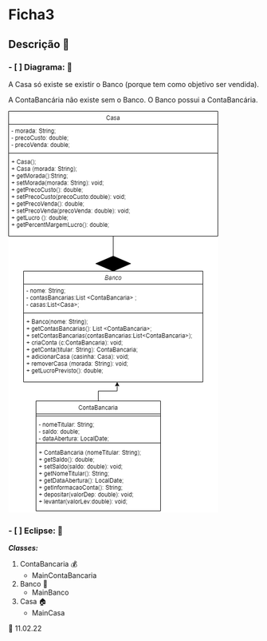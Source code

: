# Ficha3

## Descrição :speech_balloon:

### - [ ] Diagrama: :tada:

A Casa só existe se existir o Banco (porque tem como objetivo ser vendida).

A ContaBancária não existe sem o Banco. O Banco possui a ContaBancária.

![This is an image](https://github.com/carlotasgs/Ficha-3/blob/main/Diagrama.png)

### - [ ] Eclipse: :tada:

***Classes:***
1. ContaBancaria :moneybag:
    - MainContaBancaria
2. Banco :briefcase:
    - MainBanco
3. Casa :house:
    - MainCasa

:date: 11.02.22